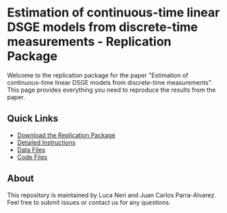# Estimation of continuous-time linear DSGE models from discrete-time measurements - Replication Package

Welcome to the replication package for the paper "Estimation of continuous-time linear DSGE models from discrete-time measurements". This page provides everything you need to reproduce the results from the paper.

## Quick Links
- [Download the Replication Package](archive/ct_dsge_replication_package.zip)
- [Detailed Instructions](README.md)
- [Data Files](matlab/data/)
- [Code Files](matlab/)

## About
This repository is maintained by Luca Neri and Juan Carlos Parra-Alvarez. Feel free to submit issues or contact us for any questions.

